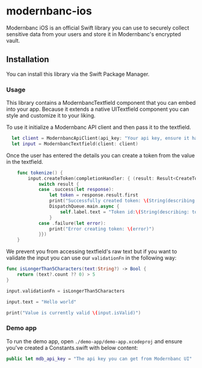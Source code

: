 # modernbanc-ios

Modernbanc iOS is an official Swift library you can use to securely collect sensitive data from your users and store it in Modernbanc's encrypted vault.

## Installation

You can install this library via the Swift Package Manager.

### Usage

This library contains a ModernbancTextfield component that you can embed into your app. Because it extends a native UITextfield component you can style and customize it to your liking.

To use it initialize a Modernbanc API client and then pass it to the textfield.

```swift
  let client = ModernbancApiClient(api_key: "Your api key, ensure it has permissions to Secrets functionality")
  let input = ModernbancTextfield(client: client)
```

Once the user has entered the details you can create a token from the value in the textfield.

```swift
    func tokenize() {
        input.createToken(completionHandler: { (result: Result<CreateTokenResponse, MdbApiError>) in
            switch result {
            case .success(let response):
                let token = response.result.first
                print("Successfully created token: \(String(describing: token))")
                DispatchQueue.main.async {
                    self.label.text = "Token id:\(String(describing: token?.id))"
                }
            case .failure(let error):
                print("Error creating token: \(error)")
            }})
    }
```

We prevent you from accessing textfield's raw text but if you want to validate the input you can use our `validationFn` in the following way:

```swift
func isLongerThan5Characters(text:String?) -> Bool {
    return (text?.count ?? 0) > 5
}

input.validationFn = isLongerThan5Characters

input.text = "Hello world"

print("Value is currently valid \(input.isValid)")

```

### Demo app

To run the demo app, open `./demo-app/demo-app.xcodeproj` and ensure you've created a Constants.swift with below content:

```swift
public let mdb_api_key = "The api key you can get from Modernbanc UI"
```
